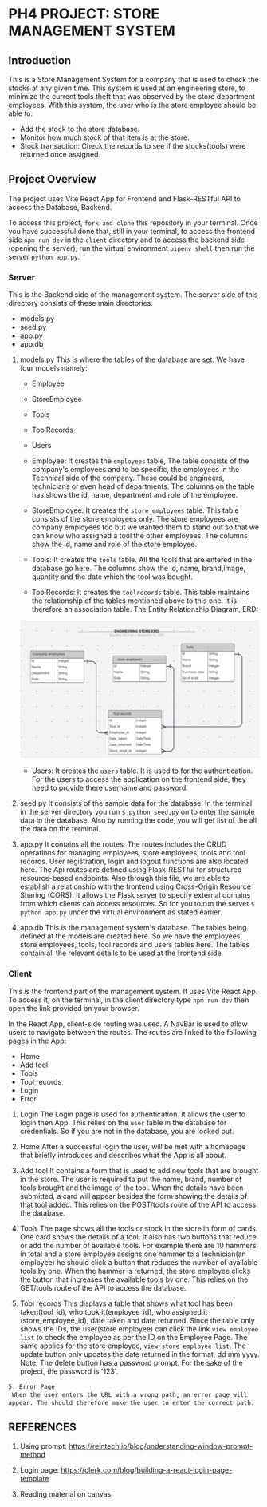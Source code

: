 # PH4 PROJECT: STORE MANAGEMENT SYSTEM
## Introduction
This is a Store Management System for a company that is used to check the stocks at any given time. This system is used at an engineering store, to minimize the current tools theft that was observed by the store department employees.
With this system, the user who is the store employee should be able to:
   - Add the stock to the store database.
   - Monitor how much stock of that item is at the store.
   - Stock transaction: Check the records to see if the stocks(tools) were returned once assigned.


## Project Overview
The project uses Vite React App for Frontend and Flask-RESTful API to access the Database, Backend.

To access this project, `fork and clone` this repository in your terminal. Once you have successful done that, still in your terminal, to access the frontend side `npm run dev` in the `client` directory and to access the backend side (opening the server), run the virtual environment `pipenv shell` then run the server `python app.py`.


### Server
This is the Backend side of the management system. The server side of this directory consists of these main directories.
   - models.py
   - seed.py
   - app.py
   - app.db

  1. models.py
     This is where the tables of the database are set. We have four models namely:
       - Employee
       - StoreEmployee
       - Tools
       - ToolRecords
       - Users


      - Employee: It creates the `employees` table, The table consists of the company's employees and to be specific, the employees in the Technical side of the company. These could be engineers, technicians or even head of departments. The columns on the table has shows the id, name, department and role of the employee.

      - StoreEmployee: It creates the `store_employees` table. This table consists of the store employees only. The store employees are company employees too but we wanted them to stand out so that we can know who assigned a tool the other employees. The columns show the id, name and role of the store employee.

      - Tools: It creates the `tools` table. All the tools that are entered in the database go here. The columns show the id, name, brand,image, quantity and the date which the tool was bought.

      - ToolRecords: It creates the `toolrecords` table. This table maintains the relationship of the tables mentioned above to this one. It is therefore an association table. The Entity Relationship Diagram, ERD:

       ![DATABASE_ERD](./ENGINEERING%20STORE%20ERD.png)

      - Users: It creates the `users` table. It is used to for the authentication. For the users to access the application on the frontend side, they need to provide there username and password. 


  2. seed.py
     It consists of the sample data for the database. In the terminal in the server directory you run ```$ python seed.py``` on to enter the sample data in the database. Also by running the code, you will get list of the all the data on the terminal.


  3. app.py 
     It contains all the routes. The routes includes the CRUD operations for managing employees, store employees, tools and tool records. User registration, login and logout functions are also located here.
     The Api routes are defined using Flask-RESTful for structured resource-based endpoints. 
     Also through this file, we are able to establish a relationship with the frontend using Cross-Origin Resource Sharing (CORS). It allows the Flask server to specify external domains from which clients can access resources.
     So for you to run the server `$ python app.py` under the virtual environment as stated earlier.


  4. app.db
     This is the management system's database. The tables being defined at the models are created here. So we have the employees, store employees, tools, tool records and users tables here. The tables contain all the relevant details to be used at the frontend side.
     


### Client
This is the frontend part of the management system. It uses Vite React App. To access it, on the terminal, in the client directory type `npm run dev` then open the link provided on your browser.

In the React App, client-side routing was used. A NavBar is used to allow users to navigate between the routes. The routes are linked to the following pages in the App:

  - Home 
  - Add tool
  - Tools
  - Tool records
  - Login
  - Error 

  1. Login
     The Login page is used for authentication. It allows the user to login then App. This relies on the `user` table in the database for credentials. So if you are not in the database, you are locked out.

  2. Home
     After a successful login the user, will be met with a homepage that briefly introduces and describes what the App is all about.

  3. Add tool
     It contains a form that is used to add new tools that are brought in the store. The user is required to put the name, brand, number of tools brought and the image of the tool. When the details have been submitted, a card will appear besides the form showing the details of that tool added. This relies on the POST/tools route of the API to access the database. 

  4. Tools
     The page shows all the tools or stock in the store in form of cards. One card shows the details of a tool. It also has two buttons that reduce or add the number of available tools. For example there are 10 hammers in total and a store employee assigns one hammer to a technician(an employee) he should click a button that reduces the number of available tools by one. When the hammer is returned, the store employee clicks the button that increases the available tools by one. This relies on the GET/tools route of the API to access the database.

   4. Tool records
     This displays a table that shows what tool has been taken(tool_id), who took it(employee_id), who assigned it (store_employee_id), date taken and date returned. Since the table only shows the IDs, the user(store employee) can click the link `view employee list` to check the employee as per the ID on the Employee Page. The same applies for the store employee, `view store employee list`. The update button only updates the date returned in the format, dd mm yyyy. 
     Note: The delete button has a password prompt. For the sake of the project, the password is '123'.


    5. Error Page
     When the user enters the URL with a wrong path, an error page will appear. The should therefore make the user to enter the correct path.


## REFERENCES
1. Using prompt: https://reintech.io/blog/understanding-window-prompt-method

2. Login page: https://clerk.com/blog/building-a-react-login-page-template

3. Reading material on canvas


